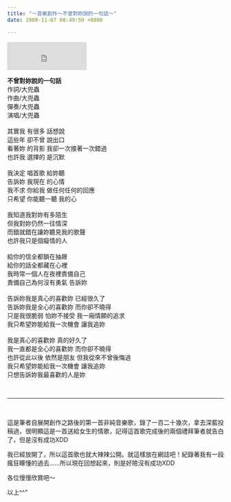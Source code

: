 ```yaml
---
title: "～音樂創作～不曾對妳說的一句話～"
date: 2008-11-07 00:49:59 +0800

---
```



<iframe marginwidth="0" marginheight="0" src="http://vlog.xuite.net/vlog/guest/external.php?media_id=QWkzT2lsLTg2MzE3MC5mbHY=&amp;pt=2&amp;ar=0&amp;as=0" scrolling="no" width="185" frameborder="0" height="65"></iframe>



**不曾對妳說的一句話**<br />作詞/大兜蟲<br />作曲/大兜蟲<br />彈奏/大兜蟲<br />演唱/大兜蟲<br /><br /> 其實我    有很多    話想說<br />  這些年    卻不曾    說出口<br />  看著妳    的背影    我卻一次接著一次錯過<br />  也許我    選擇的    是沉默<br />  <br />  我決定    唱首歌    給妳聽<br />  告訴妳    我現在    的心情<br />  我不求    你給我    做任何任何的回應<br />  只希望    你能聽一聽    我的心<br />  <br />  我知道我對妳有多陌生<br />  但我對妳仍然一往情深<br />  而錯就錯在讓妳聽見我的歌聲<br />  也許我只是個癡情的人<br />  <br />  給你的信全都鎖在抽屜<br />  給你的話全都藏在心裡<br />  我時常一個人在夜裡責備自己<br />  責備自己為何沒有勇氣        告訴妳<br />  <br />  告訴妳我是真心的喜歡妳    已經很久了<br />  告訴妳我是全心的喜歡妳    而你卻不曉得<br />  只是我很脆弱        怕妳不接受    我一廂情願的追求<br />  我只希望妳能給我一次機會        讓我追妳<br />  <br />  我是真心的喜歡妳        真的好久了<br />  我一直都是全心的喜歡妳        而你卻不曉得<br />  也許從此以後        依然是朋友    但我從來不曾後悔過<br />  我只希望妳能給我一次機會        讓我追妳<br />  只想告訴妳我最喜歡的人是妳



&nbsp;

<hr />

&nbsp;



這是筆者自展開創作之路後的第一首非純音樂歌，錄了一百二十幾次，拿去深藍投稿過，很明顯這是一首送給女生的情歌，記得這首歌完成後的兩個禮拜筆者就告白了，但是沒有成功XDD



我已經放開了，所以這首歌也就大辣辣公開。就這樣放在網誌吧！紀錄著我有一段瘋狂矇懂的過去......所以現在回想起來，則是好險沒有成功XDD



各位慢慢欣賞吧～



以上^^"


